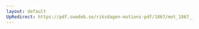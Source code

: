 ```yaml
---
layout: default
UpRedirect: https://pdf.swedeb.se/riksdagen-motions-pdf/1867/mot_1867__ak__00051.pdf
---
```

